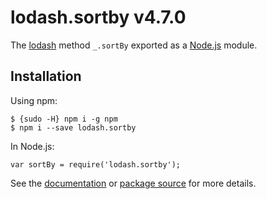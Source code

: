 lodash.sortby v4.7.0
====================

The [lodash](https://lodash.com/) method `_.sortBy` exported as a [Node.js](https://nodejs.org/) module.

Installation
------------

Using npm:

    $ {sudo -H} npm i -g npm
    $ npm i --save lodash.sortby

In Node.js:

    var sortBy = require('lodash.sortby');

See the [documentation](https://lodash.com/docs#sortBy) or [package source](https://github.com/lodash/lodash/blob/4.7.0-npm-packages/lodash.sortby) for more details.
